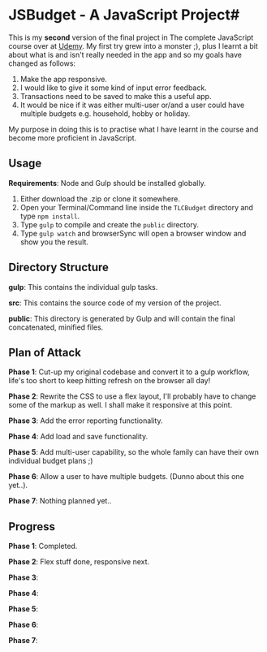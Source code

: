 # JSBudget - A JavaScript Project#

This is my **second** version of the final project in The complete JavaScript course over at [Udemy](http://udemy.com).  My first try grew into a monster ;), plus I learnt a bit about what is and isn't really needed in the app and so my goals have changed as follows:

1. Make the app responsive.
2. I would like to give it some kind of input error feedback.
3. Transactions need to be saved to make this a useful app.
4. It would be nice if it was either multi-user or/and a user could have multiple budgets e.g. household, hobby or holiday.

My purpose in doing this is to practise what I have learnt in the course and become more proficient in JavaScript.

## Usage ##

**Requirements**: Node and Gulp should be installed globally.

1. Either download the .zip or clone it somewhere.
1. Open your Terminal/Command line inside the `TLCBudget` directory and type `npm install`.
2. Type `gulp` to compile and create the `public` directory.
3. Type `gulp watch` and browserSync will open a browser window and show you the result.



## Directory Structure ##
**gulp**: This contains the individual gulp tasks.

**src**: This contains the source code of my version of the project.

**public**: This directory is generated by Gulp and will contain the final concatenated, minified files.

## Plan of Attack ##

**Phase 1**: Cut-up my original codebase and convert it to a gulp workflow, life's too short to keep hitting refresh on the browser all day!

**Phase 2**: Rewrite the CSS to use a flex layout, I'll probably have to change some of the markup as well. I shall make it responsive at this point.

**Phase 3**: Add the error reporting functionality.

**Phase 4**: Add load and save functionality.

**Phase 5**: Add multi-user capability, so the whole family can have their own individual budget plans ;)

**Phase 6**: Allow a user to have multiple budgets. (Dunno about this one yet..).

**Phase 7**: Nothing planned yet..

## Progress ##

**Phase 1**: Completed.

**Phase 2**: Flex stuff done, responsive next.

**Phase 3**:

**Phase 4**: 

**Phase 5**: 


**Phase 6**: 

**Phase 7**: 